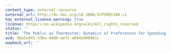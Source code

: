 ```yaml
---
content_type: external-resource
external_url: http://dx.doi.org/10.3886/ICPSR01104.v1
has_external_license_warning: true
license: https://en.wikipedia.org/wiki/All_rights_reserved
status: ''
title: 'The Public as Thermostat: Dynamics of Preferences for Spending'
uid: 96a5ed41-53be-4dd0-ae71-a604e9d0061c
wayback_url: ''
---
```

